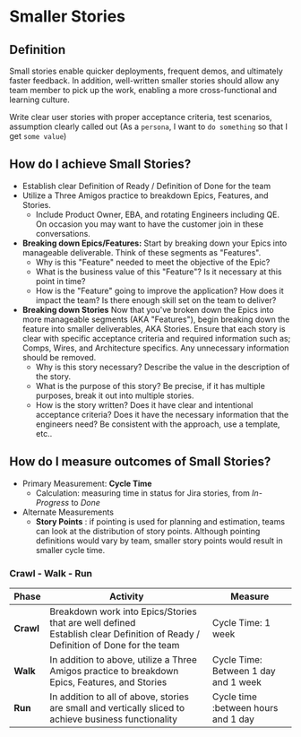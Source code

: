 # **Smaller Stories**

## Definition

Small stories enable quicker deployments, frequent demos, and ultimately faster feedback. In addition, well-written smaller stories should allow any team member to pick up the work, enabling a more cross-functional and learning culture.

Write clear user stories with proper acceptance criteria, test scenarios, assumption clearly called out (As a `persona`, I want to `do something` so that I get `some value`)  

## How do I achieve Small Stories?

- Establish clear Definition of Ready / Definition of Done for the team
- Utilize a Three Amigos practice to breakdown Epics, Features, and Stories.
  - Include Product Owner, EBA, and rotating Engineers including QE. On occasion you may want to have the customer join in these conversations.
- **Breaking down Epics/Features:** Start by breaking down your Epics into manageable deliverable. Think of these segments as "Features".
  - Why is this "Feature" needed to meet the objective of the Epic?
  - What is the business value of this "Feature"? Is it necessary at this point in time?
  - How is the "Feature" going to improve the application? How does it impact the team? Is there enough skill set on the team to deliver?
- **Breaking down Stories**
    Now that you've broken down the Epics into more manageable segments (AKA "Features"), begin breaking down the feature into smaller deliverables, AKA Stories. Ensure that each story is clear with specific acceptance criteria and required information such as; Comps, Wires, and Architecture specifics. Any unnecessary information should be removed.
  - Why is this story necessary? Describe the value in the description of the story.
  - What is the purpose of this story? Be precise, if it has multiple purposes, break it out into multiple stories.
  - How is the story written? Does it have clear and intentional acceptance criteria? Does it have the necessary information that the engineers need? Be consistent with the approach, use a template, etc..

## How do I measure outcomes of Small Stories?

- Primary Measurement: **Cycle Time**
  - Calculation: measuring time in status for Jira stories, from _In-Progress_ to _Done_
- Alternate Measurements
  - **Story Points** : if pointing is used for planning and estimation, teams can look at the distribution of story points. Although pointing definitions would vary by team, smaller story points would result in smaller cycle time.

### Crawl - Walk - Run

| Phase | Activity| Measure|
| ------ | ------- | ----- |
| **Crawl** | Breakdown work into Epics/Stories that are well defined <br> Establish clear Definition of Ready / Definition of Done for the team | Cycle Time: 1 week|
| **Walk** | In addition to above, utilize a Three Amigos practice to breakdown Epics, Features, and Stories | Cycle Time: Between 1 day and 1 week  |
| **Run** | In addition to all of above, stories are small and vertically sliced to achieve business functionality | Cycle time :between hours and 1 day |
